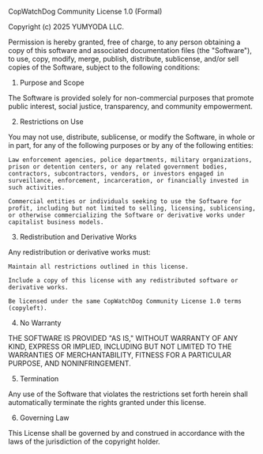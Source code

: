 CopWatchDog Community License 1.0 (Formal)

Copyright (c) 2025 YUMYODA LLC.

Permission is hereby granted, free of charge, to any person obtaining a copy of this software and associated documentation files (the "Software"), to use, copy, modify, merge, publish, distribute, sublicense, and/or sell copies of the Software, subject to the following conditions:

1. Purpose and Scope

The Software is provided solely for non-commercial purposes that promote public interest, social justice, transparency, and community empowerment.


2. Restrictions on Use

You may not use, distribute, sublicense, or modify the Software, in whole or in part, for any of the following purposes or by any of the following entities:

    Law enforcement agencies, police departments, military organizations, prison or detention centers, or any related government bodies, contractors, subcontractors, vendors, or investors engaged in surveillance, enforcement, incarceration, or financially invested in such activities.

    Commercial entities or individuals seeking to use the Software for profit, including but not limited to selling, licensing, sublicensing, or otherwise commercializing the Software or derivative works under capitalist business models.


3. Redistribution and Derivative Works

Any redistribution or derivative works must:

    Maintain all restrictions outlined in this license.

    Include a copy of this license with any redistributed software or derivative works.

    Be licensed under the same CopWatchDog Community License 1.0 terms (copyleft).


4. No Warranty

THE SOFTWARE IS PROVIDED "AS IS," WITHOUT WARRANTY OF ANY KIND, EXPRESS OR IMPLIED, INCLUDING BUT NOT LIMITED TO THE WARRANTIES OF MERCHANTABILITY, FITNESS FOR A PARTICULAR PURPOSE, AND NONINFRINGEMENT.


5. Termination

Any use of the Software that violates the restrictions set forth herein shall automatically terminate the rights granted under this license.


6. Governing Law

This License shall be governed by and construed in accordance with the laws of the jurisdiction of the copyright holder.
